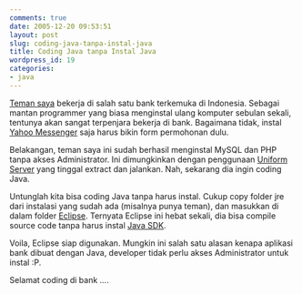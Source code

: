 ```yaml
---
comments: true
date: 2005-12-20 09:53:51
layout: post
slug: coding-java-tanpa-instal-java
title: Coding Java tanpa Instal Java
wordpress_id: 19
categories:
- java
---
```


[Teman saya](http://oky.or.id) bekerja di salah satu bank terkemuka di Indonesia. Sebagai mantan programmer yang biasa menginstal ulang komputer sebulan sekali, tentunya akan sangat terpenjara bekerja di bank. Bagaimana tidak, instal [Yahoo Messenger](http://messenger.yahoo.com) saja harus bikin form permohonan dulu. 

Belakangan, teman saya ini sudah berhasil menginstal MySQL dan PHP tanpa akses Administrator. Ini dimungkinkan dengan penggunaan [Uniform Server](http://www.uniformserver.com) yang tinggal extract dan jalankan. Nah, sekarang dia ingin coding Java. 

Untunglah kita bisa coding Java tanpa harus instal. Cukup copy folder jre dari instalasi yang sudah ada (misalnya punya teman), dan masukkan di dalam folder [Eclipse](http://www.eclipse.org).  Ternyata Eclipse ini hebat sekali, dia bisa compile source code tanpa harus instal [Java SDK](http://java.sun.com/j2se/1.5.0/download.jsp). 

Voila, Eclipse siap digunakan. Mungkin ini salah satu alasan kenapa aplikasi bank dibuat dengan Java, developer tidak perlu akses Administrator untuk instal :P. 

Selamat coding di bank ....
